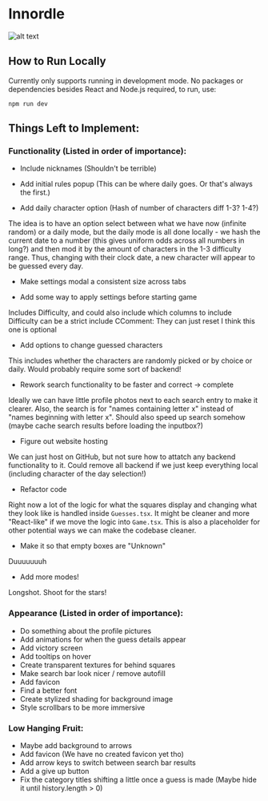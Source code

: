 # Innordle

![alt text](./innordle_react/innordle/WanderingInndle.png)

## How to Run Locally
Currently only supports running in development mode. No packages or dependencies besides React and
Node.js required, to run, use:
```
npm run dev
```

## Things Left to Implement:
### Functionality (Listed in order of importance):

- Include nicknames (Shouldn't be terrible)

- Add initial rules popup (This can be where daily goes. Or that's always the first.)

- Add daily character option (Hash of number of characters diff 1-3? 1-4?)

The idea is to have an option select between what we have now (infinite random) or a daily mode,
but the daily mode is all done locally - we hash the current date to a number (this gives uniform 
odds across all numbers in long?) and then mod it by the amount of characters in the 1-3 difficulty
range. Thus, changing with their clock date, a new character will appear to be guessed every day. 

- Make settings modal a consistent size across tabs

- Add some way to apply settings before starting game 

Includes Difficulty, and could also include which columns to include
Difficulty can be a strict include 
    CComment: They can just reset I think this one is optional

- Add options to change guessed characters

This includes whether the characters are randomly picked or by choice or daily. Would probably require some sort of backend!

- Rework search functionality to be faster and correct -> complete

Ideally we can have little profile photos next to each search entry to make it clearer. Also, the search is for "names containing letter x" instead of "names beginning with letter x". Should also speed up search somehow (maybe cache search results before loading the inputbox?)

- Figure out website hosting

We can just host on GitHub, but not sure how to attatch any backend functionality to it. Could remove all backend if we just keep everything local (including character of the day selection!)

- Refactor code

Right now a lot of the logic for what the squares display and changing what they look like is handled inside `Guesses.tsx`. It might be cleaner and more "React-like" if we move the logic into `Game.tsx`. This is also a placeholder for other potential ways we can make the codebase cleaner.

- Make it so that empty boxes are "Unknown"

Duuuuuuuh

- Add more modes!

Longshot. Shoot for the stars!

### Appearance (Listed in order of importance):
- Do something about the profile pictures
- Add animations for when the guess details appear
- Add victory screen
- Add tooltips on hover
- Create transparent textures for behind squares
- Make search bar look nicer / remove autofill
- Add favicon
- Find a better font
- Create stylized shading for background image 
- Style scrollbars to be more immersive

### Low Hanging Fruit:
- Maybe add background to arrows
- Add favicon (We have no created favicon yet tho)
- Add arrow keys to switch between search bar results
- Add a give up button
- Fix the category titles shifting a little once a guess is made (Maybe hide it until history.length > 0)